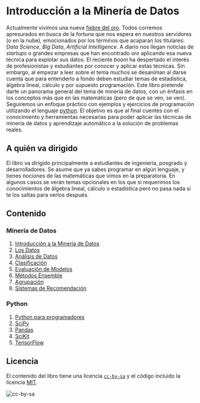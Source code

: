 # Introducción a la Minería de Datos

Actualmente vivimos una nueva [fiebre del oro](https://es.wikipedia.org/wiki/Fiebre_del_oro). Todos corremos apresurados en busca de la fortuna que nos espera en nuestros servidores (o en la nube), emocionados por los términos que acaparan los titulares: *Data Science*, *Big Data*, *Artificial Intelligence*. A diario nos llegan noticias de  *startups* o grandes empresas que han encontrado *oro* aplicando esa nueva técnica para explotar sus datos. El reciente *boom* ha despertado el interés de profesionistas y estudiantes por conocer y aplicar estas técnicas. Sin embargo, al empezar a leer sobre el tema muchos se desaniman al darse cuenta que para entenderlo a fondo deben estudiar temas de estadística, álgebra lineal, cálculo y por supuesto programación. Este libro pretende darte un panorama general del tema de minería de datos, con un énfasis en los conceptos más que en las matemáticas (pero de que se ven, se ven). Seguiremos un enfoque práctico con ejemplos y ejercicios de programación utilizando el lenguaje [python](https://www.python.org/). El objetivo es que al final cuentes con el conocimiento y herramientas necesarias para poder aplicar las técnicas de minería de datos y aprendizaje automático a la solución de problemas reales.

## A quién va dirigido

El libro va dirigido principalmente a estudiantes de ingeniería, posgrado y desarrolladores. Se asume que ya sabes programar en algún lenguaje, y tienes nociones de las matemáticas que vimos en la preparatoria. En algunos casos se verán temas opcionales en los que si requerimos los conocimientos de álgebra lineal, cálculo o estadística pero no pasa nada si te los saltas para verlos después.

## Contenido

### Minería de Datos

1. [Introducción a la Minería de Datos]()
2. [Los Datos]()
3. [Análisis de Datos]()
4. [Clasificación]()
5. [Evaluación de Modelos]()
5. [Métodos Ensemble]()
6. [Agrupación]()
7. [Sistemas de Recomendación]()

### Python
1. [Python para programadores]()
2. [SciPy]() 
3. [Pandas]()
4. [SciKit]()
5. [TensorFlow]()


## Licencia
El contenido del libro tiene una licencia
[`cc-by-sa`](https://creativecommons.org/licenses/by-sa/3.0/es/) y el código incluido la licencia [MIT](LICENSE).  

![cc-by-sa](https://i.creativecommons.org/l/by-sa/3.0/es/88x31.png)

